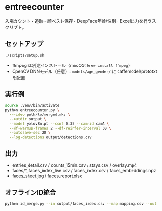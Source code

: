 # entreecounter

入場カウント・追跡・顔ベスト保存・DeepFace年齢/性別・Excel出力を行うスクリプト。

## セットアップ
```bash
./scripts/setup.sh
```
- ffmpeg は別途インストール（macOS: `brew install ffmpeg`）
- OpenCV DNNモデル（任意）: `models/age_gender/` に caffemodel/prototxt を配置

## 実行例
```bash
source .venv/bin/activate
python entreecounter.py \
  --video path/to/merged.mkv \
  --outdir output \
  --model yolov8n.pt --conf 0.35 --cam-id camA \
  --df-warmup-frames 2 --df-reinfer-interval 60 \
  --autosave-sec 20 \
  --log-detections output/detections.csv
```

## 出力
- entries_detail.csv / counts_15min.csv / stays.csv / overlay.mp4
- faces/*, faces_index_live.csv / faces_index.csv / faces_embeddings.npz
- faces_sheet.jpg / faces_report.xlsx

## オフラインID統合
```bash
python id_merge.py --in output/faces_index.csv --map mapping.csv --out output/faces_index_merged.csv
```
